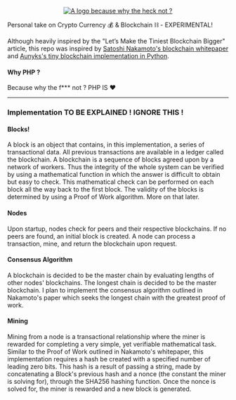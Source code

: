 
<p align="center"><a href="#"><img src="https://i.imgur.com/2kF5XJz.png" alt="A logo because why the heck not ?"></a></p>


Personal take on Crypto Currency 💰 &amp; Blockchain ⛓ - EXPERIMENTAL!

Although heavily inspired by the "Let’s Make the Tiniest Blockchain Bigger" article, this repo was inspired by [Satoshi Nakamoto's blockchain whitepaper](https://bitcoin.org/bitcoin.pdf)
and [Aunyks's tiny blockchain implementation in Python](https://medium.com/crypto-currently/lets-make-the-tiniest-blockchain-bigger-ac360a328f4d).

#### Why PHP ?
Because why the f*** not ? PHP IS ❤️

---

### Implementation TO BE EXPLAINED ! IGNORE THIS !

#### Blocks!
A block is an object that contains, in this implementation, a series of
transactional data. All previous transactions are available in a ledger called
the blockchain. A blockchain is a sequence of blocks agreed upon by a network of
workers. Thus the integrity of the whole system can be verified by using a
mathematical function in which the answer is difficult to obtain but easy to
check. This mathematical check can be performed on each block all the way back
to the first block. The validity of the blocks is determined by using a Proof of
Work algorithm. More on that later.

#### Nodes
Upon startup, nodes check for peers and their respective blockchains. If no
peers are found, an initial block is created. A node can process a transaction,
mine, and return the blockchain upon request.

#### Consensus Algorithm
A blockchain is decided to be the master chain by evaluating lengths of other
nodes' blockchains. The longest chain is decided to be the master blockchain. I
plan to implement the consensus algorithm outlined in Nakamoto's paper which
seeks the longest chain with the greatest proof of work.

#### Mining
Mining from a node is a transactional relationship where the miner is rewarded
for completing a very simple, yet verifiable mathematical task. Similar to the
Proof of Work outlined in Nakamoto's whitepaper, this implementation requires a
hash be created with a specified number of leading zero bits. This hash is a
result of passing a string, made by concatenating a Block's previous hash and a
nonce (the constant the miner is solving for), through the SHA256 hashing
function. Once the nonce is solved for, the miner is rewarded and a new block is
generated.  
